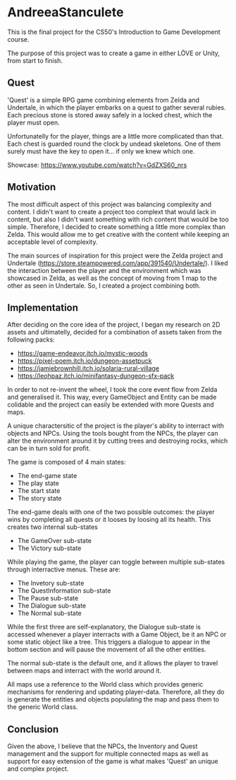 # AndreeaStanculete

This is the final project for the CS50's Introduction to Game Development course. 

The purpose of this project was to create a game in either LÖVE or Unity, from start to finish. 

## Quest

'Quest' is a simple RPG game combining elements from Zelda and Undertale, in which the player embarks on a quest to gather several rubies. Each precious stone is stored away safely in a locked chest, which the player must open.

Unfortunatelly for the player, things are a little more complicated than that. Each chest is guarded round the clock by undead skeletons. One of them surely must have the key to open it... if only we knew which one.

Showcase: https://www.youtube.com/watch?v=GdZXS60_nrs

## Motivation

The most difficult aspect of this project was balancing complexity and content. I didn't want to create a project too complext that would lack in content, but also I didn't want something with rich content that would be too simple. Therefore, I decided to create something a little more complex than Zelda. This would allow me to get creative with the content while keeping an acceptable level of complexity.

The main sources of inspiration for this project were the Zelda project and Undertale (https://store.steampowered.com/app/391540/Undertale/). I liked the interaction between the player and the environment which was showcased in Zelda, as well as the concept of moving from 1 map to the other as seen in Undertale. So, I created a project combining both.

## Implementation

After deciding on the core idea of the project, I began my research on 2D assets and ultimatelly, decided for a combination of assets taken from the following packs:
- https://game-endeavor.itch.io/mystic-woods
- https://pixel-poem.itch.io/dungeon-assetpuck
- https://jamiebrownhill.itch.io/solaria-rural-village
- https://leohpaz.itch.io/minifantasy-dungeon-sfx-pack

In order to not re-invent the wheel, I took the core event flow from Zelda and generalised it. This way, every GameObject and Entity can be made colidable and the project can easily be extended with more Quests and maps.

A unique charactersitic of the project is the player's ability to interract with objects and NPCs. Using the tools bought from the NPCs, the player can alter the environment around it by cutting trees and destroying rocks, which can be in turn sold for profit. 

The game is composed of 4 main states:
- The end-game state
- The play state
- The start state
- The story state

The end-game deals with one of the two possible outcomes: the player wins by completing all quests or it looses by loosing all its health. This creates two internal sub-states
- The GameOver sub-state
- The Victory sub-state

While playing the game, the player can toggle between multiple sub-states through interractive menus. These are:
- The Invetory sub-state
- The QuestInformation sub-state
- The Pause sub-state
- The Dialogue sub-state
- The Normal sub-state

While the first three are self-explanatory, the Dialogue sub-state is accessed whenever a player interracts with a Game Object, be it an NPC or some static object like a tree. This triggers a dialogue to appear in the bottom section and will pause the movement of all the other entities.

The normal sub-state is the default one, and it allows the player to travel between maps and interract with the world around it.

All maps use a reference to the World class which provides generic mechanisms for rendering and updating player-data. Therefore, all they do is generate the entities and objects populating the map and pass them to the generic World class.

## Conclusion

Given the above, I believe that the NPCs, the Inventory and Quest management and the support for multiple connected maps as well as support for easy extension of the game is what makes 'Quest' an unique and complex project.


